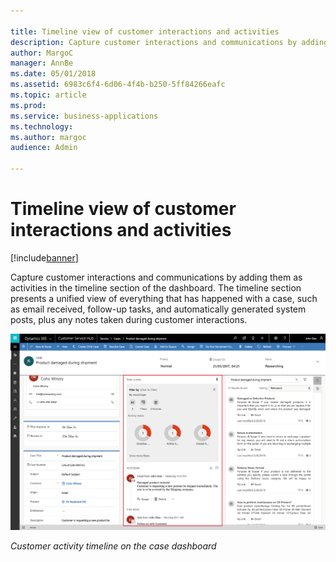 ```yaml
---

title: Timeline view of customer interactions and activities
description: Capture customer interactions and communications by adding them as activities in the timeline section of the dashboard.
author: MargoC
manager: AnnBe
ms.date: 05/01/2018
ms.assetid: 6983c6f4-6d06-4f4b-b250-5ff84266eafc
ms.topic: article
ms.prod: 
ms.service: business-applications
ms.technology: 
ms.author: margoc
audience: Admin

---
```

#  Timeline view of customer interactions and activities 


[!include[banner](../../includes/banner.md)]

Capture customer interactions and communications by adding them as activities in
the timeline section of the dashboard. The timeline section presents a unified
view of everything that has happened with a case, such as email received,
follow-up tasks, and automatically generated system posts, plus any notes taken
during customer interactions.

![A screenshot of a customer activity timeline on the case dashboard](media/timeline-view-customer-interactions-activities-1.png "A screenshot of a customer activity timeline on the case dashboard")
<!-- picture -->


*Customer activity timeline on the case dashboard*


